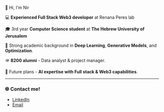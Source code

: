 👋 Hi, I'm Nir

💻 **Experienced Full Stack Web3 developer** at Renana Peres lab  

🎓 3rd year **Computer Science student** at **The Hebrew University of Jerusalem**  

🚀 Strong academic background in **Deep Learning**, **Generative Models**, and **Optimization**.

🪖 **8200 alumni** - Data analyst & project manager.

🤖 Future plans - **AI expertise with Full stack & Web3 capabilities**.

---

### 🌐 Contact me!
- [LinkedIn](https://www.linkedin.com/in/nirellor)
- [Email](mailto:nirellorwaizner@gmail.com)

